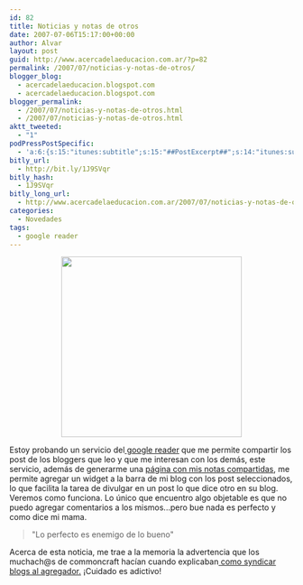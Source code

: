 ```yaml
---
id: 82
title: Noticias y notas de otros
date: 2007-07-06T15:17:00+00:00
author: Alvar
layout: post
guid: http://www.acercadelaeducacion.com.ar/?p=82
permalink: /2007/07/noticias-y-notas-de-otros/
blogger_blog:
  - acercadelaeducacion.blogspot.com
  - acercadelaeducacion.blogspot.com
blogger_permalink:
  - /2007/07/noticias-y-notas-de-otros.html
  - /2007/07/noticias-y-notas-de-otros.html
aktt_tweeted:
  - "1"
podPressPostSpecific:
  - 'a:6:{s:15:"itunes:subtitle";s:15:"##PostExcerpt##";s:14:"itunes:summary";s:15:"##PostExcerpt##";s:15:"itunes:keywords";s:17:"##WordPressCats##";s:13:"itunes:author";s:10:"##Global##";s:15:"itunes:explicit";s:7:"Default";s:12:"itunes:block";s:7:"Default";}'
bitly_url:
  - http://bit.ly/1J9SVqr
bitly_hash:
  - 1J9SVqr
bitly_long_url:
  - http://www.acercadelaeducacion.com.ar/2007/07/noticias-y-notas-de-otros/
categories:
  - Novedades
tags:
  - google reader
---
```

<a href="http://farm1.static.flickr.com/228/550218194_6b7d89f4a4.jpg?v=0"><img src="http://farm1.static.flickr.com/228/550218194_6b7d89f4a4.jpg?v=0" style="margin: 0pt auto 10px; display: block; text-align: center; cursor: pointer; width: 320px" border="0" /></a>

Estoy probando un servicio del<a href="http://google.com/reader"> google reader</a> que me permite compartir los post de los bloggers que leo y que me interesan con los demás, este servicio, además de generarme una <a href="http://www.google.com/reader/shared/00563285106780017259">página con mis notas compartidas</a>, me permite agregar un widget a la barra de mi blog con los post seleccionados, lo que facilita la tarea de divulgar en un post lo que dice otro en su blog. Veremos como funciona. Lo único que encuentro algo objetable es que no puedo agregar comentarios a los mismos...pero bue nada es perfecto y como dice mi mama.
<blockquote>"Lo perfecto es enemigo de lo bueno"</blockquote>
Acerca de esta noticia, me trae a la memoria la advertencia que los muchach@s de commoncraft hacían cuando explicaban<a href="http://acercadelaeducacion.blogspot.com/2007/05/qu-es-rss-para-gente-normal.html"> como syndicar blogs al agregador.</a>
¡Cuidado es adictivo!